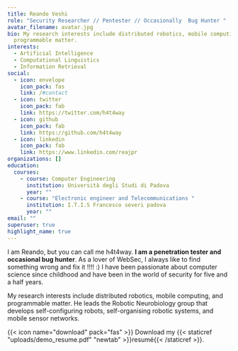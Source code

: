 ```yaml
---
title: Reando Veshi
role: "Security Researcher // Pentester // Occasionally  Bug Hunter "
avatar_filename: avatar.jpg
bio: My research interests include distributed robotics, mobile computing and
  programmable matter.
interests:
  - Artificial Intelligence
  - Computational Linguistics
  - Information Retrieval
social:
  - icon: envelope
    icon_pack: fas
    link: /#contact
  - icon: twitter
    icon_pack: fab
    link: https://twitter.com/h4t4way
  - icon: github
    icon_pack: fab
    link: https://github.com/h4t4way
  - icon: linkedin
    icon_pack: fab
    link: https://www.linkedin.com/reajpr
organizations: []
education:
  courses:
    - course: Computer Engineering
      institution: Università degli Studi di Padova
      year: ""
    - course: "Electronic engineer and Telecommunications "
      institution: I.T.I.S Francesco severi padova
      year: ""
email: ""
superuser: true
highlight_name: true
---
```

I am Reando, but you can call me h4t4way. **I am a penetration tester and occasional bug hunter**. As a lover of WebSec, I always like to find something wrong and fix it !!!! :) I have been passionate about computer science since childhood and have been in the world of security for five and a half years. 

My research interests include distributed robotics, mobile computing, and programmable matter. He leads the Robotic Neurobiology group that develops self-configuring robots, self-organising robotic systems, and mobile sensor networks.

{{< icon name="download" pack="fas" >}} Download my {{< staticref "uploads/demo_resume.pdf" "newtab" >}}resumé{{< /staticref >}}.